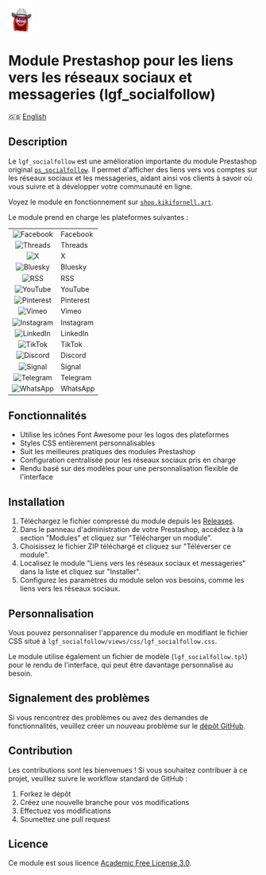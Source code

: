 
<img src="logo.png" alt="My Logo" width="50" />

# Module Prestashop pour les liens vers les réseaux sociaux et messageries (lgf_socialfollow)
🇬🇧 [English](README.md)
## Description
Le `lgf_socialfollow` est une amélioration importante du module Prestashop original [`ps_socialfollow`](https://github.com/PrestaShop/ps_socialfollow). Il permet d'afficher des liens vers vos comptes sur les réseaux sociaux et les messageries, aidant ainsi vos clients à savoir où vous suivre et à développer votre communauté en ligne.

Voyez le module en fonctionnement sur [`shop.kikifornell.art`](https://shop.kikifornell.art/fr/).


Le module prend en charge les plateformes suivantes :

||  |
|:------:|:--------------|
| ![Facebook](https://img.icons8.com/ios-filled/24/1877F2/facebook.png) | Facebook |
| ![Threads](https://img.icons8.com/?size=24&id=oykyblY20T6o&format=png&color=ffffff) | Threads |
| ![X](https://img.icons8.com/ios-filled/24/1DA1F2/x.png) | X |
| ![Bluesky](https://img.icons8.com/?size=24&id=9229&format=png&color=339AF0) | Bluesky |
| ![RSS](https://img.icons8.com/ios-filled/24/FFA500/rss.png) | RSS |
| ![YouTube](https://img.icons8.com/ios-filled/24/FF0000/youtube.png) | YouTube |
| ![Pinterest](https://img.icons8.com/ios-filled/24/E60023/pinterest.png) | Pinterest |
| ![Vimeo](https://img.icons8.com/ios-filled/24/1AB7EA/vimeo.png) | Vimeo |
| ![Instagram](https://img.icons8.com/ios-filled/24/C13584/instagram.png) | Instagram |
| ![LinkedIn](https://img.icons8.com/ios-filled/24/0A66C2/linkedin.png) | LinkedIn |
| ![TikTok](https://img.icons8.com/ios-filled/24/FFFFFF/tiktok.png) | TikTok |
| ![Discord](https://img.icons8.com/ios-filled/24/5865F2/discord.png) | Discord |
| ![Signal](https://img.icons8.com/ios-filled/24/3A76F0/signal-app.png) | Signal |
| ![Telegram](https://img.icons8.com/ios-filled/24/0088CC/telegram.png) | Telegram |
| ![WhatsApp](https://img.icons8.com/ios-filled/24/25D366/whatsapp.png) | WhatsApp |


## Fonctionnalités
- Utilise les icônes Font Awesome pour les logos des plateformes
- Styles CSS entièrement personnalisables
- Suit les meilleures pratiques des modules Prestashop
- Configuration centralisée pour les réseaux sociaux pris en charge
- Rendu basé sur des modèles pour une personnalisation flexible de l'interface
## Installation
1. Téléchargez le fichier compressé du module depuis les [Releases](https://github.com/flaggalagga/lgf_socialfollow/releases).
2. Dans le panneau d'administration de votre Prestashop, accédez à la section "Modules" et cliquez sur "Télécharger un module".
3. Choisissez le fichier ZIP téléchargé et cliquez sur "Téléverser ce module".
4. Localisez le module "Liens vers les réseaux sociaux et messageries" dans la liste et cliquez sur "Installer".
5. Configurez les paramètres du module selon vos besoins, comme les liens vers les réseaux sociaux.
## Personnalisation
Vous pouvez personnaliser l'apparence du module en modifiant le fichier CSS situé à `lgf_socialfollow/views/css/lgf_socialfollow.css`.

Le module utilise également un fichier de modèle (`lgf_socialfollow.tpl`) pour le rendu de l'interface, qui peut être davantage personnalisé au besoin.
## Signalement des problèmes
Si vous rencontrez des problèmes ou avez des demandes de fonctionnalités, veuillez créer un nouveau problème sur le [dépôt GitHub](https://github.com/flaggalagga/lgf_socialfollow/issues).
## Contribution
Les contributions sont les bienvenues ! Si vous souhaitez contribuer à ce projet, veuillez suivre le workflow standard de GitHub :
1. Forkez le dépôt
2. Créez une nouvelle branche pour vos modifications
3. Effectuez vos modifications
4. Soumettez une pull request
## Licence
Ce module est sous licence [Academic Free License 3.0](https://opensource.org/license/afl-3-0-php).
